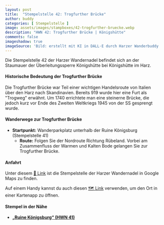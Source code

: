 ```yaml
---
layout: post
title:  "Stempelstelle 42: Trogfurther Brücke"
author: buddy
categories: [ Stempelstelle ]
image: assets/images/stampboxes/42-trogfurther-bruecke.webp
description: "HWN 42: Trogfurther Brücke | Königshütte"
comments: false
imageshadow: true
imageSource: 'Bild: erstellt mit KI in DALL·E durch Harzer Wanderbuddy'
---
```


Die Stempelstelle 42 der Harzer Wandernadel befindet sich an der Staumauer der Überleitungssperre Königshütte bei Königshütte im Harz.

#### Historische Bedeutung der Trogfurther Brücke

Die Trogfurther Brücke war Teil einer wichtigen Handelsroute von Italien über den Harz nach Skandinavien. Bereits 919 wurde hier eine Furt als "Trogweg" erwähnt. Um 1740 errichtete man eine steinerne Brücke, die jedoch kurz vor Ende des Zweiten Weltkriegs 1945 von der SS gesprengt wurde.

#### Wanderwege zur Trogfurther Brücke

- **Startpunkt:** Wanderparkplatz unterhalb der Ruine Königsburg (Stempelstelle 41)
  - **Route:** Folgen Sie der Nordroute Richtung Rübeland. Vorbei am Zusammenfluss der Warmen und Kalten Bode gelangen Sie zur Trogfurther Brücke.

#### Anfahrt

Unter diesem [📍 Link](https://www.google.com/maps/dir/?api=1&origin=&destination=51.73558%2C%2010.80505) ist die Stempelstelle der Harzer Wandernadel in Google Maps zu finden.

<div class="android-only">
  Auf einem Handy kannst du auch diesen 
  <a href="geo:51.73558,10.80505">🗺️ Link</a> 
  verwenden, um den Ort in einer Kartenapp zu öffnen.
  <p></p>
</div>

#### Stempel in der Nähe

- [**„Ruine Königsburg“ (HWN 41)**](/stempelstelle-41-ruine-koenigsburg)
